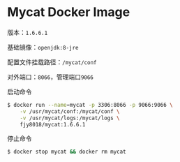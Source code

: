# Mycat Docker Image

版本：`1.6.6.1`

基础镜像：`openjdk:8-jre`

配置文件挂载路径：`/mycat/conf`

对外端口：`8066`，管理端口`9066`

启动命令

```bash
$ docker run --name=mycat -p 3306:8066 -p 9066:9066 \
    -v /usr/mycat/conf:/mycat/conf \
    -v /usr/mycat/logs:/mycat/logs \
    fjy8018/mycat:1.6.6.1
```

停止命令
```bash
$ docker stop mycat && docker rm mycat
```